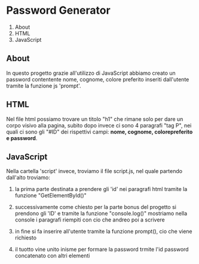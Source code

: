 # Password Generator

1. About
2. HTML
3. JavaScript

## About

In questo progetto grazie all'utilizzo di JavaScript abbiamo creato un password contentente nome, cognome, colore preferito inseriti dall'utente tramite la funzione js 'prompt'.

## HTML

Nel file html possiamo trovare un titolo "h1" che rimane solo per dare un corpo visivo alla pagina, subito dopo invece ci sono 4 paragrafi "tag P", nei quali ci sono gli "#ID" dei rispettivi campi: **nome, cognome, colorepreferito e password**.


## JavaScript

Nella cartella 'script' invece, troviamo il file script.js, nel quale partendo dall'alto troviamo: 

1. la prima parte destinata a prendere gli 'id' nei paragrafi html tramite la funzione "GetElementById()"

2. successivamente come chiesto per la parte bonus del progetto si prendono gli 'ID' e tramite la funzione "console.log()" mostriamo nella console i paragrafi riempiti con cio che andreo poi a scrivere 

3. in fine si fa inserire all'utente tramite la funzione prompt(), cio che viene richiesto 

4. il tuotto vine unito inisme per formare la password trmite l'id password concatenato con altri elementi